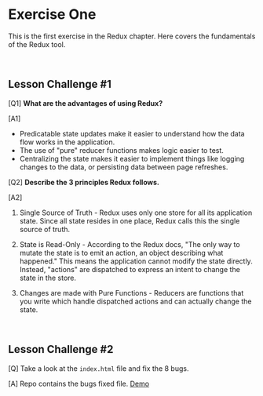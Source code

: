 # Exercise One

This is the first exercise in the Redux chapter. Here covers the fundamentals of the Redux tool.

<br>


## Lesson Challenge #1

[Q1] **What are the advantages of using Redux?**

[A1] 
- Predicatable state updates make it easier to understand how the data flow works in the application.
- The use of "pure" reducer functions makes logic easier to test.
- Centralizing the state makes it easier to implement things like logging changes to the data, or persisting data between page refreshes.

[Q2] **Describe the 3 principles Redux follows.**

[A2] 
1. Single Source of Truth - Redux uses only one store for all its application state. Since all state resides in one place, Redux calls this the single source of truth.

2. State is Read-Only - According to the Redux docs, "The only way to mutate the state is to emit an action, an object describing what happened." This means the application cannot modify the state directly. Instead, "actions" are dispatched to express an intent to change the state in the store.

3. Changes are made with Pure Functions - Reducers are functions that you write which handle dispatched actions and can actually change the state.

<br>

## Lesson Challenge #2

[Q] Take a look at the `index.html` file and fix the 8 bugs.

[A] Repo contains the bugs fixed file. [Demo](https://reactnd-redux-exercise-one.netlify.app/ "Exercie One")
